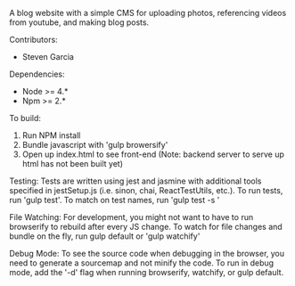 A blog website with a simple CMS for uploading photos, referencing videos from youtube, and making blog posts.


Contributors:
- Steven Garcia


Dependencies:
- Node >= 4.*
- Npm >= 2.*


To build:
1. Run NPM install
2. Bundle javascript with 'gulp browersify'
3. Open up index.html to see front-end (Note: backend server to serve up html has not been built yet)


Testing:
Tests are written using jest and jasmine with additional tools specified in jestSetup.js (i.e. sinon, chai, ReactTestUtils, etc.).
To run tests, run 'gulp test'.
To match on test names, run 'gulp test -s <substring-in-name>'


File Watching:
For development, you might not want to have to run browserify to rebuild after every JS change. To watch for file changes and bundle on the fly, run gulp default or 'gulp watchify'


Debug Mode:
To see the source code when debugging in the browser, you need to generate a sourcemap and not minify the code. To run in debug mode, add the '-d' flag when running browserify, watchify, or gulp default.
